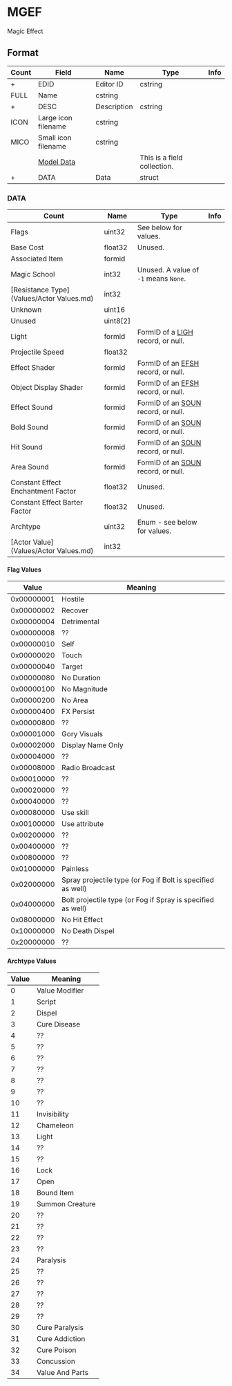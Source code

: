 MGEF
====

Magic Effect

## Format

Count | Field | Name | Type | Info
------|-------|------|------|-----
+ | EDID | Editor ID | cstring |
 | FULL | Name | cstring |
+ | DESC | Description | cstring |
 | ICON | Large icon filename | cstring |
 | MICO | Small icon filename | cstring |
 | | [Model Data](Fields/Model.md) | | This is a field collection.
+ | DATA | Data | struct |

### DATA

Count | Name | Type | Info
------|------|------|-----
 | Flags | uint32 | See below for values.
 | Base Cost | float32 | Unused.
 | Associated Item | formid |
 | Magic School | int32 | Unused. A value of `-1` means `None`.
 | [Resistance Type](Values/Actor Values.md) | int32 |
 | Unknown | uint16 |
 | Unused | uint8[2] |
 | Light | formid | FormID of a [LIGH](LIGH.md) record, or null.
 | Projectile Speed | float32 |
 | Effect Shader | formid | FormID of an [EFSH](EFSH.md) record, or null.
 | Object Display Shader | formid | FormID of an [EFSH](EFSH.md) record, or null.
 | Effect Sound | formid | FormID of an [SOUN](SOUN.md) record, or null.
 | Bold Sound | formid | FormID of an [SOUN](SOUN.md) record, or null.
 | Hit Sound | formid | FormID of an [SOUN](SOUN.md) record, or null.
 | Area Sound | formid | FormID of an [SOUN](SOUN.md) record, or null.
 | Constant Effect Enchantment Factor | float32 | Unused.
 | Constant Effect Barter Factor | float32 | Unused.
 | Archtype | uint32 | Enum - see below for values.
 | [Actor Value](Values/Actor Values.md) | int32 |

#### Flag Values

Value | Meaning
------|--------
0x00000001 | Hostile
0x00000002 | Recover
0x00000004 | Detrimental
0x00000008 | ??
0x00000010 | Self
0x00000020 | Touch
0x00000040 | Target
0x00000080 | No Duration
0x00000100 | No Magnitude
0x00000200 | No Area
0x00000400 | FX Persist
0x00000800 | ??
0x00001000 | Gory Visuals
0x00002000 | Display Name Only
0x00004000 | ??
0x00008000 | Radio Broadcast
0x00010000 | ??
0x00020000 | ??
0x00040000 | ??
0x00080000 | Use skill
0x00100000 | Use attribute
0x00200000 | ??
0x00400000 | ??
0x00800000 | ??
0x01000000 | Painless
0x02000000 | Spray projectile type (or Fog if Bolt is specified as well)
0x04000000 | Bolt projectile type (or Fog if Spray is specified as well)
0x08000000 | No Hit Effect
0x10000000 | No Death Dispel
0x20000000 | ??

#### Archtype Values

Value | Meaning
------|--------
0 | Value Modifier
1 | Script
2 | Dispel
3 | Cure Disease
4 | ??
5 | ??
6 | ??
7 | ??
8 | ??
9 | ??
10 | ??
11 | Invisibility
12 | Chameleon
13 | Light
14 | ??
15 | ??
16 | Lock
17 | Open
18 | Bound Item
19 | Summon Creature
20 | ??
21 | ??
22 | ??
23 | ??
24 | Paralysis
25 | ??
26 | ??
27 | ??
28 | ??
29 | ??
30 | Cure Paralysis
31 | Cure Addiction
32 | Cure Poison
33 | Concussion
34 | Value And Parts
